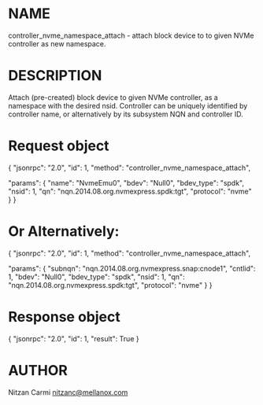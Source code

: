# NAME

controller_nvme_namespace_attach - attach block device to to given NVMe controller
                                   as new namespace.

# DESCRIPTION

Attach (pre-created) block device to given NVMe controller, as a namespace with
the desired nsid. Controller can be uniquely identified by controller name,
or alternatively by its subsystem NQN and controller ID.

# Request object

{
  "jsonrpc": "2.0",
  "id": 1,
  "method": "controller_nvme_namespace_attach",

  "params": {
    "name": "NvmeEmu0",
    "bdev": "Null0",
    "bdev_type": "spdk",
    "nsid": 1,
    "qn": "nqn.2014.08.org.nvmexpress.spdk:tgt",
    "protocol": "nvme"
  }
}

 # Or Alternatively:

{
  "jsonrpc": "2.0",
  "id": 1,
  "method": "controller_nvme_namespace_attach",

  "params": {
    "subnqn": "nqn.2014.08.org.nvmexpress.snap:cnode1",
    "cntlid": 1,
    "bdev": "Null0",
    "bdev_type": "spdk",
    "nsid": 1,
    "qn": "nqn.2014.08.org.nvmexpress.spdk:tgt",
    "protocol": "nvme"
  }
}

# Response object

{
  "jsonrpc": "2.0",
  "id": 1,
  "result": True
}


# AUTHOR

Nitzan Carmi <nitzanc@mellanox.com>
